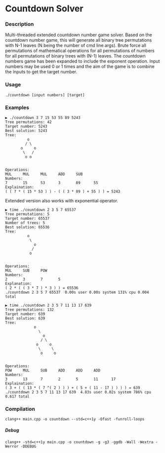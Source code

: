 Countdown Solver
=================

### Description

Multi-threaded extended countdown number game solver. Based on the countdown number game, this will generate all binary tree permutations with N-1 leaves (N being the number of cmd line args). Brute force all permutations of mathematical operations for all permutations of numbers for all permutations of binary trees with (N-1) leaves. The countdown numbers game has been expanded to include the exponent operation. Input numbers may be used 0 or 1 times and the aim of the game is to combine the inputs to get the target number.


### Usage
```
./countdown [input numbers] [target]
```

### Examples
```
▶ ./countdown 3 7 15 53 55 89 5243
Tree permutations: 42
Target number: 5243
Best solution: 5243
Tree:
          o
         / \
       o     o
        \   /
         o o


Operations:
MUL     MUL     MUL     ADD     SUB
Numbers:
7       15      53      3       89      55
Explaination:
( ( 7 * ( 15 * 53 ) ) - ( ( 3 * 89 ) + 55 ) ) = 5243

```


Extended version also works with exponential operator.

```
▶ time ./countdown 2 3 5 7 65537
Tree permutations: 5
Target number: 65537
Number of trees: 5
Best solution: 65536
Tree:
          o
           \
             o
            /
           o


Operations:
MUL     SUB     POW
Numbers:
2       3       7       5
Explanation:
( 2 * ( ( 3 * 7 ) * 3 ) ) = 65536
./countdown 2 3 5 7 65537  0.00s user 0.00s system 131% cpu 0.004 total
```

```
▶ time ./countdown 2 3 5 7 11 13 17 639
Tree permutations: 132
Target number: 639
Best solution: 639
Tree:
             o
               \
                 o
                / \
              o     o
               \     \
                o     o


Operations:
POW     MUL     SUB     ADD     ADD     ADD
Numbers:
3       13      7       2       5       11      17
Explaination:
( 3 + ( ( 13 * ( 7 ^( 2 ) ) ) + ( 5 + ( 11 - 17 ) ) ) ) = 639
./countdown 2 3 5 7 11 13 17 639  4.83s user 0.02s system 786% cpu 0.617 total
```


### Compilation
`clang++ main.cpp -o countdown --std=c++1y -Ofast -funroll-loops`

##### Debug
`clang++ -std=c++1y main.cpp -o countdown -g -g3 -ggdb -Wall -Wextra -Werror -DDEBUG`
